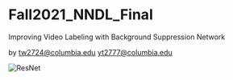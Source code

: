 # Fall2021_NNDL_Final
Improving Video Labeling with Background Suppression Network

by tw2724@columbia.edu yt2777@columbia.edu

![ResNet](https://user-images.githubusercontent.com/16931719/146950303-f0a1dac2-4515-4b3e-b0f5-c6b5d0ce16b5.png)

